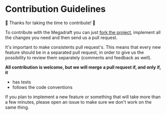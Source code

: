 # Contribution Guidelines

:tada: Thanks for taking the time to contribute! :tada:

To contribute with the Megadraft you can just [fork the project](https://github.com/globocom/megadraft/fork_select), implement all the changes you need and then send us a pull request. 

It's important to make consistents pull request's. This means that every new feature should be in a separated pull request, in order to give us the possibility to review them separately (comments and feedback as well).

**All contribution is welcome, but we will merge a pull request if, and only if, it**
-  has tests
-  follows the code conventions

If you plan to implement a new feature or something that will take more than a few minutes, please open an issue to make sure we don't work on the same thing.
